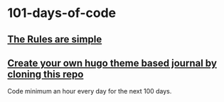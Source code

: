# 101-days-of-code
## [The Rules are simple](rules.md)
## [Create your own hugo theme based journal by cloning this repo](https://github.com/101daysofcode/101daysofcode.github.io)

Code minimum an hour every day for the next 100 days.
